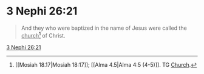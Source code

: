 # 3 Nephi 26:21

> And they who were baptized in the name of Jesus were called the <u>church</u>[^a] of Christ.

[3 Nephi 26:21](https://www.churchofjesuschrist.org/study/scriptures/bofm/3-ne/26?lang=eng&id=p21#p21)


[^a]: [[Mosiah 18.17|Mosiah 18:17]]; [[Alma 4.5|Alma 4:5 (4-5)]]. TG [Church](https://www.churchofjesuschrist.org/study/scriptures/tg/church?lang=eng).
